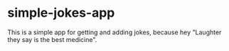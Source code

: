 # simple-jokes-app
This is a simple app for getting and adding jokes, because hey "Laughter they say is the best medicine".
